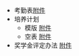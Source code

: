 - 考勤表[附件](http://18500000000:Xx112211@4180cv3263.qicp.vip:1850/共享文件/临时文件夹/temp/轮转考勤表.docx)
- 培养计划 
	- 模版 [附件](http://18500000000:Xx112211@4180cv3263.qicp.vip:1850/共享文件/临时文件夹/temp/研究生培养计划潘昭君.pdf)
	- 空表 [附件](http://18500000000:Xx112211@4180cv3263.qicp.vip:1850/共享文件/临时文件夹/temp/培养计划空表.doc)
- 奖学金评定办法 [附件](http://18500000000:Xx112211@4180cv3263.qicp.vip:1850/共享文件/临时文件夹/temp/南中医2021硕博奖学金评定办法.pdf)